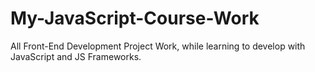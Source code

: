# My-JavaScript-Course-Work
All Front-End Development Project Work, while learning to develop with JavaScript and JS Frameworks.
